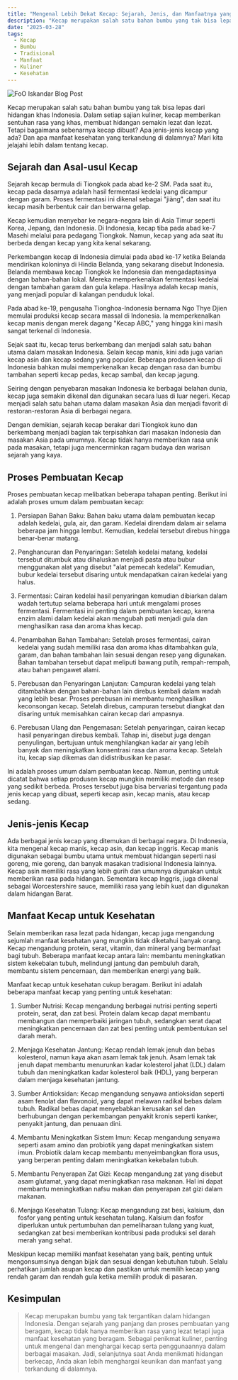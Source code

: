 ```yaml
---
title: "Mengenal Lebih Dekat Kecap: Sejarah, Jenis, dan Manfaatnya yang Luar Biasa"
description: "Kecap merupakan salah satu bahan bumbu yang tak bisa lepas dari hidangan khas Indonesia."
date: "2025-03-28"
tags:
  - Kecap
  - Bumbu
  - Tradisional
  - Manfaat
  - Kuliner
  - Kesehatan
---
```


![FoO Iskandar Blog Post](/placeholder.webp)

Kecap merupakan salah satu bahan bumbu yang tak bisa lepas dari hidangan khas Indonesia.  Dalam setiap sajian kuliner, kecap memberikan sentuhan rasa yang khas, membuat hidangan semakin lezat dan lezat. Tetapi bagaimana sebenarnya kecap dibuat? Apa jenis-jenis kecap yang ada? Dan apa manfaat kesehatan yang terkandung di dalamnya? Mari kita jelajahi lebih dalam tentang kecap.

## Sejarah dan Asal-usul Kecap 

Sejarah kecap bermula di Tiongkok pada abad ke-2 SM. Pada saat itu, kecap pada dasarnya adalah hasil fermentasi kedelai yang dicampur dengan garam. Proses fermentasi ini dikenal sebagai "jiàng", dan saat itu kecap masih berbentuk cair dan berwarna gelap.

Kecap kemudian menyebar ke negara-negara lain di Asia Timur seperti Korea, Jepang, dan Indonesia. Di Indonesia, kecap tiba pada abad ke-7 Masehi melalui para pedagang Tiongkok. Namun, kecap yang ada saat itu berbeda dengan kecap yang kita kenal sekarang.

Perkembangan kecap di Indonesia dimulai pada abad ke-17 ketika Belanda mendirikan koloninya di Hindia Belanda, yang sekarang disebut Indonesia. Belanda membawa kecap Tiongkok ke Indonesia dan mengadaptasinya dengan bahan-bahan lokal. Mereka memperkenalkan fermentasi kedelai dengan tambahan garam dan gula kelapa. Hasilnya adalah kecap manis, yang menjadi popular di kalangan penduduk lokal.

Pada abad ke-19, pengusaha Tionghoa-Indonesia bernama Ngo Thye Djien memulai produksi kecap secara massal di Indonesia. Ia memperkenalkan kecap manis dengan merek dagang "Kecap ABC," yang hingga kini masih sangat terkenal di Indonesia.

Sejak saat itu, kecap terus berkembang dan menjadi salah satu bahan utama dalam masakan Indonesia. Selain kecap manis, kini ada juga varian kecap asin dan kecap sedang yang populer. Beberapa produsen kecap di Indonesia bahkan mulai memperkenalkan kecap dengan rasa dan bumbu tambahan seperti kecap pedas, kecap sambal, dan kecap jagung.

Seiring dengan penyebaran masakan Indonesia ke berbagai belahan dunia, kecap juga semakin dikenal dan digunakan secara luas di luar negeri. Kecap menjadi salah satu bahan utama dalam masakan Asia dan menjadi favorit di restoran-restoran Asia di berbagai negara.

Dengan demikian, sejarah kecap berakar dari Tiongkok kuno dan berkembang menjadi bagian tak terpisahkan dari masakan Indonesia dan masakan Asia pada umumnya. Kecap tidak hanya memberikan rasa unik pada masakan, tetapi juga mencerminkan ragam budaya dan warisan sejarah yang kaya.

## Proses Pembuatan Kecap

Proses pembuatan kecap melibatkan beberapa tahapan penting. Berikut ini adalah proses umum dalam pembuatan kecap:

1. Persiapan Bahan Baku: Bahan baku utama dalam pembuatan kecap adalah kedelai, gula, air, dan garam. Kedelai direndam dalam air selama beberapa jam hingga lembut. Kemudian, kedelai tersebut direbus hingga benar-benar matang.

2. Penghancuran dan Penyaringan: Setelah kedelai matang, kedelai tersebut ditumbuk atau dihaluskan menjadi pasta atau bubur menggunakan alat yang disebut "alat pemecah kedelai". Kemudian, bubur kedelai tersebut disaring untuk mendapatkan cairan kedelai yang halus.

3. Fermentasi: Cairan kedelai hasil penyaringan kemudian dibiarkan dalam wadah tertutup selama beberapa hari untuk mengalami proses fermentasi. Fermentasi ini penting dalam pembuatan kecap, karena enzim alami dalam kedelai akan mengubah pati menjadi gula dan menghasilkan rasa dan aroma khas kecap.

4. Penambahan Bahan Tambahan: Setelah proses fermentasi, cairan kedelai yang sudah memiliki rasa dan aroma khas ditambahkan gula, garam, dan bahan tambahan lain sesuai dengan resep yang digunakan. Bahan tambahan tersebut dapat meliputi bawang putih, rempah-rempah, atau bahan pengawet alami.

5. Perebusan dan Penyaringan Lanjutan: Campuran kedelai yang telah ditambahkan dengan bahan-bahan lain direbus kembali dalam wadah yang lebih besar. Proses perebusan ini membantu menghasilkan keconsongan kecap. Setelah direbus, campuran tersebut diangkat dan disaring untuk memisahkan cairan kecap dari ampasnya.

6. Perebusan Ulang dan Pengemasan: Setelah penyaringan, cairan kecap hasil penyaringan direbus kembali. Tahap ini, disebut juga dengan penyulingan, bertujuan untuk menghilangkan kadar air yang lebih banyak dan meningkatkan konsentrasi rasa dan aroma kecap. Setelah itu, kecap siap dikemas dan didistribusikan ke pasar.

Ini adalah proses umum dalam pembuatan kecap. Namun, penting untuk dicatat bahwa setiap produsen kecap mungkin memiliki metode dan resep yang sedikit berbeda. Proses tersebut juga bisa bervariasi tergantung pada jenis kecap yang dibuat, seperti kecap asin, kecap manis, atau kecap sedang.

## Jenis-jenis Kecap

Ada berbagai jenis kecap yang ditemukan di berbagai negara. Di Indonesia, kita mengenal kecap manis, kecap asin, dan kecap inggris. Kecap manis digunakan sebagai bumbu utama untuk membuat hidangan seperti nasi goreng, mie goreng, dan banyak masakan tradisional Indonesia lainnya. Kecap asin memiliki rasa yang lebih gurih dan umumnya digunakan untuk memberikan rasa pada hidangan. Sementara kecap Inggris, juga dikenal sebagai Worcestershire sauce, memiliki rasa yang lebih kuat dan digunakan dalam hidangan Barat.

## Manfaat Kecap untuk Kesehatan

Selain memberikan rasa lezat pada hidangan, kecap juga mengandung sejumlah manfaat kesehatan yang mungkin tidak diketahui banyak orang. Kecap mengandung protein, serat, vitamin, dan mineral yang bermanfaat bagi tubuh. Beberapa manfaat kecap antara lain: membantu meningkatkan sistem kekebalan tubuh, melindungi jantung dan pembuluh darah, membantu sistem pencernaan, dan memberikan energi yang baik.

Manfaat kecap untuk kesehatan cukup beragam. Berikut ini adalah beberapa manfaat kecap yang penting untuk kesehatan:

1. Sumber Nutrisi: Kecap mengandung berbagai nutrisi penting seperti protein, serat, dan zat besi. Protein dalam kecap dapat membantu membangun dan memperbaiki jaringan tubuh, sedangkan serat dapat meningkatkan pencernaan dan zat besi penting untuk pembentukan sel darah merah.

2. Menjaga Kesehatan Jantung: Kecap rendah lemak jenuh dan bebas kolesterol, namun kaya akan asam lemak tak jenuh. Asam lemak tak jenuh dapat membantu menurunkan kadar kolesterol jahat (LDL) dalam tubuh dan meningkatkan kadar kolesterol baik (HDL), yang berperan dalam menjaga kesehatan jantung.

3. Sumber Antioksidan: Kecap mengandung senyawa antioksidan seperti asam fenolat dan flavonoid, yang dapat melawan radikal bebas dalam tubuh. Radikal bebas dapat menyebabkan kerusakan sel dan berhubungan dengan perkembangan penyakit kronis seperti kanker, penyakit jantung, dan penuaan dini.

4. Membantu Meningkatkan Sistem Imun: Kecap mengandung senyawa seperti asam amino dan probiotik yang dapat meningkatkan sistem imun. Probiotik dalam kecap membantu menyeimbangkan flora usus, yang berperan penting dalam meningkatkan kekebalan tubuh.

5. Membantu Penyerapan Zat Gizi: Kecap mengandung zat yang disebut asam glutamat, yang dapat meningkatkan rasa makanan. Hal ini dapat membantu meningkatkan nafsu makan dan penyerapan zat gizi dalam makanan.

6. Menjaga Kesehatan Tulang: Kecap mengandung zat besi, kalsium, dan fosfor yang penting untuk kesehatan tulang. Kalsium dan fosfor diperlukan untuk pertumbuhan dan pemeliharaan tulang yang kuat, sedangkan zat besi memberikan kontribusi pada produksi sel darah merah yang sehat.

Meskipun kecap memiliki manfaat kesehatan yang baik, penting untuk mengonsumsinya dengan bijak dan sesuai dengan kebutuhan tubuh. Selalu perhatikan jumlah asupan kecap dan pastikan untuk memilih kecap yang rendah garam dan rendah gula ketika memilih produk di pasaran.

## Kesimpulan

> Kecap merupakan bumbu yang tak tergantikan dalam hidangan Indonesia. Dengan sejarah yang panjang dan proses pembuatan yang beragam, kecap tidak hanya memberikan rasa yang lezat tetapi juga manfaat kesehatan yang beragam. Sebagai penikmat kuliner, penting untuk mengenal dan menghargai kecap serta penggunaannya dalam berbagai masakan. Jadi, selanjutnya saat Anda menikmati hidangan berkecap, Anda akan lebih menghargai keunikan dan manfaat yang terkandung di dalamnya.